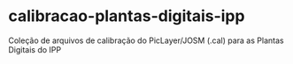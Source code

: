 calibracao-plantas-digitais-ipp
===============================

Coleção de arquivos de calibração do PicLayer/JOSM (.cal) para as Plantas Digitais do IPP
